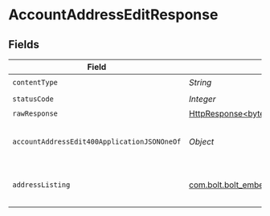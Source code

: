 # AccountAddressEditResponse


## Fields

| Field                                                                                                                    | Type                                                                                                                     | Required                                                                                                                 | Description                                                                                                              |
| ------------------------------------------------------------------------------------------------------------------------ | ------------------------------------------------------------------------------------------------------------------------ | ------------------------------------------------------------------------------------------------------------------------ | ------------------------------------------------------------------------------------------------------------------------ |
| `contentType`                                                                                                            | *String*                                                                                                                 | :heavy_check_mark:                                                                                                       | N/A                                                                                                                      |
| `statusCode`                                                                                                             | *Integer*                                                                                                                | :heavy_check_mark:                                                                                                       | N/A                                                                                                                      |
| `rawResponse`                                                                                                            | [HttpResponse<byte[]>](https://docs.oracle.com/en/java/javase/11/docs/api/java.net.http/java/net/http/HttpResponse.html) | :heavy_minus_sign:                                                                                                       | N/A                                                                                                                      |
| `accountAddressEdit400ApplicationJSONOneOf`                                                                              | *Object*                                                                                                                 | :heavy_minus_sign:                                                                                                       | The address is invalid and cannot be added                                                                               |
| `addressListing`                                                                                                         | [com.bolt.bolt_embed.models.shared.AddressListing](../../models/shared/AddressListing.md)                                | :heavy_minus_sign:                                                                                                       | The address was successfully edited                                                                                      |